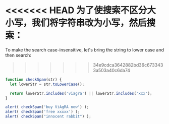 <<<<<<< HEAD
为了使搜索不区分大小写，我们将字符串改为小写，然后搜索：
=======
To make the search case-insensitive, let's bring the string to lower case and then search:
>>>>>>> 34e9cdca3642882bd36c6733433a503a40c6da74

```js run demo
function checkSpam(str) {
  let lowerStr = str.toLowerCase();

  return lowerStr.includes('viagra') || lowerStr.includes('xxx');
}

alert( checkSpam('buy ViAgRA now') );
alert( checkSpam('free xxxxx') );
alert( checkSpam("innocent rabbit") );
```

